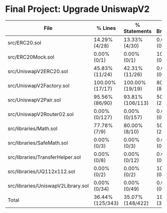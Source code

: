 # Final Project: Upgrade UniswapV2

| File                               | % Lines          | % Statements     | % Branches      | % Funcs         |
| ---------------------------------- | ---------------- | ---------------- | --------------- | --------------- |
| src/ERC20.sol                      | 14.29% (4/28)    | 13.33% (4/30)    | 0.00% (0/6)     | 12.50% (1/8)    |
| src/ERC20Mock.sol                  | 0.00% (0/1)      | 0.00% (0/1)      | 100.00% (0/0)   | 0.00% (0/1)     |
| src/UniswapV2ERC20.sol             | 45.83% (11/24)   | 42.31% (11/26)   | 0.00% (0/6)     | 50.00% (4/8)    |
| src/UniswapV2Factory.sol           | 100.00% (17/17)  | 100.00% (19/19)  | 80.00% (8/10)   | 100.00% (4/4)   |
| src/UniswapV2Pair.sol              | 95.56% (86/90)   | 93.81% (106/113) | 50.00% (22/44)  | 100.00% (10/10) |
| src/UniswapV2Router02.sol          | 0.00% (0/127)    | 0.00% (0/157)    | 0.00% (0/58)    | 0.00% (0/20)    |
| src/libraries/Math.sol             | 77.78% (7/9)     | 80.00% (8/10)    | 50.00% (2/4)    | 100.00% (2/2)   |
| src/libraries/SafeMath.sol         | 0.00% (0/3)      | 0.00% (0/3)      | 0.00% (0/6)     | 0.00% (0/3)     |
| src/libraries/TransferHelper.sol   | 0.00% (0/8)      | 0.00% (0/12)     | 0.00% (0/8)     | 0.00% (0/4)     |
| src/libraries/UQ112x112.sol        | 0.00% (0/2)      | 0.00% (0/2)      | 100.00% (0/0)   | 0.00% (0/2)     |
| src/libraries/UniswapV2Library.sol | 0.00% (0/34)     | 0.00% (0/49)     | 0.00% (0/20)    | 0.00% (0/8)     |
| Total                              | 36.44% (125/343) | 35.07% (148/422) | 19.75% (32/162) | 30.00% (21/70)  |
